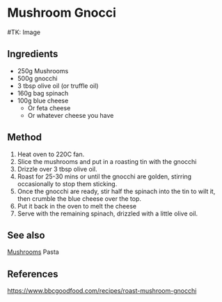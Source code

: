 # Mushroom Gnocci

#TK: Image
## Ingredients
- 250g Mushrooms
- 500g gnocchi
- 3 tbsp olive oil (or truffle oil)
- 160g bag spinach
- 100g blue cheese
  - Or feta cheese
  - Or whatever cheese you have

## Method
1. Heat oven to 220C fan.
2. Slice the mushrooms and put in a roasting tin with the gnocchi
3. Drizzle over 3 tbsp olive oil.
4. Roast for 25-30 mins or until the gnocchi are golden, stirring occasionally to stop them sticking.
5. Once the gnocchi are ready, stir half the spinach into the tin to wilt it, then crumble the blue cheese over the top.
6. Put it back in the oven to melt the cheese
7. Serve with the remaining spinach, drizzled with a little olive oil.

## See also
[Mushrooms](./Mushrooms.md)
Pasta

## References
https://www.bbcgoodfood.com/recipes/roast-mushroom-gnocchi